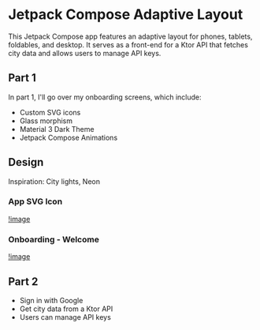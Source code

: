 # Jetpack Compose Adaptive Layout

This Jetpack Compose app features an adaptive layout for phones, tablets,
foldables, and desktop. It serves as a front-end for a Ktor API that
fetches city data and allows users to manage API keys.

## Part 1

In part 1, I'll go over my onboarding screens, which include:

* Custom SVG icons
* Glass morphism
* Material 3 Dark Theme
* Jetpack Compose Animations

## Design

Inspiration: City lights, Neon

### App SVG Icon

[!image](launcher_icon.png)

### Onboarding - Welcome

[!image](onboarding.png)

## Part 2

* Sign in with Google
* Get city data from a Ktor API
* Users can manage API keys